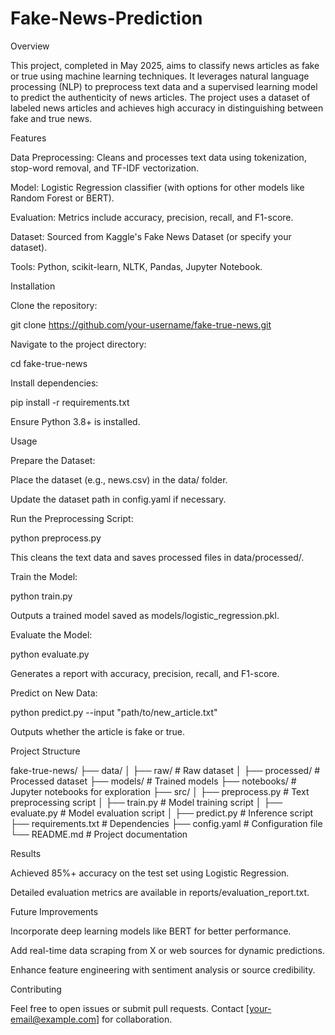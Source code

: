 ﻿# Fake-News-Prediction
Overview

This project, completed in May 2025, aims to classify news articles as fake or true using machine learning techniques. It leverages natural language processing (NLP) to preprocess text data and a supervised learning model to predict the authenticity of news articles. The project uses a dataset of labeled news articles and achieves high accuracy in distinguishing between fake and true news.

Features

Data Preprocessing: Cleans and processes text data using tokenization, stop-word removal, and TF-IDF vectorization.

Model: Logistic Regression classifier (with options for other models like Random Forest or BERT).

Evaluation: Metrics include accuracy, precision, recall, and F1-score.

Dataset: Sourced from Kaggle's Fake News Dataset (or specify your dataset).

Tools: Python, scikit-learn, NLTK, Pandas, Jupyter Notebook.

Installation

Clone the repository:

git clone https://github.com/your-username/fake-true-news.git



Navigate to the project directory:

cd fake-true-news



Install dependencies:

pip install -r requirements.txt



Ensure Python 3.8+ is installed.

Usage





Prepare the Dataset:





Place the dataset (e.g., news.csv) in the data/ folder.



Update the dataset path in config.yaml if necessary.



Run the Preprocessing Script:

python preprocess.py

This cleans the text data and saves processed files in data/processed/.



Train the Model:

python train.py

Outputs a trained model saved as models/logistic_regression.pkl.



Evaluate the Model:

python evaluate.py

Generates a report with accuracy, precision, recall, and F1-score.



Predict on New Data:

python predict.py --input "path/to/new_article.txt"

Outputs whether the article is fake or true.

Project Structure

fake-true-news/
├── data/
│   ├── raw/                # Raw dataset
│   ├── processed/          # Processed dataset
├── models/                 # Trained models
├── notebooks/              # Jupyter notebooks for exploration
├── src/
│   ├── preprocess.py       # Text preprocessing script
│   ├── train.py            # Model training script
│   ├── evaluate.py         # Model evaluation script
│   ├── predict.py          # Inference script
├── requirements.txt        # Dependencies
├── config.yaml             # Configuration file
└── README.md               # Project documentation

Results





Achieved 85%+ accuracy on the test set using Logistic Regression.



Detailed evaluation metrics are available in reports/evaluation_report.txt.

Future Improvements





Incorporate deep learning models like BERT for better performance.



Add real-time data scraping from X or web sources for dynamic predictions.



Enhance feature engineering with sentiment analysis or source credibility.

Contributing

Feel free to open issues or submit pull requests. Contact [your-email@example.com] for collaboration.
